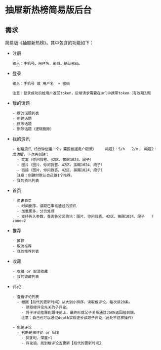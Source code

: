 # 抽屉新热榜简易版后台

## 需求

简易版《抽屉新热榜》。其中包含的功能如下：

- 注册

  ```
  输入：手机号、用户名、密码、确认密码。
  ```

- 登录

  ```
  输入：手机号 或 用户名  + 密码
  
  注意：登录成功后给用户返回token，后续请求需要在url中携带token（有效期2周）
  ```

- 我的话题

  ```
  - 我的话题列表
  - 创建话题
  - 修改话题
  - 删除话题（逻辑删除）
  ```

- 我的资讯

  ```
  - 创建资讯（5分钟创建一个，需要根据用户限流）    问题1：5/h   2/m； 问题2：成功后，下次再创建；
  	- 文本（你问我答、42区、挨踢1024、段子）
  	- 图片（图片、你问我答、42区、挨踢1024、段子）
  	- 链接（图片、你问我答、42区、挨踢1024、段子）
  	注意：创建时默认自己做1个推荐。
  - 我的资讯列表
  ```

- 首页

  ```
  - 资讯首页
  	- 时间倒序，读取已审核通过的资讯
  	- 加载更多，分页处理
  	- 支持传入参数，查询各分区资讯：图片、你问我答、42区、挨踢1024、段子   ?zone=2
  ```

- 推荐

  ```
  - 推荐
  - 取消推荐
  - 我的推荐列表
  ```

- 收藏

  ```
  - 收藏 or 取消收藏
  - 我的收藏列表
  ```

- 评论

  ```
  - 查看评论列表
  	- 根据【后代的更新时间】从大到小排序，读取根评论，每次读20条。
      - 读取根评论先关的子评论。
      - 将子评论挂靠到跟评论上，最终形成父子关系通过JSON返回给前端。
      注意：自己也可以通过depth实现逐步读取子评论（此处不这样操作）
      
  - 创建评论
  	- 判断是根评论 or 回复
      - 回复时，深度+1
      - 评论后，找到根评论去更新【后代的更新时间】
  ```



